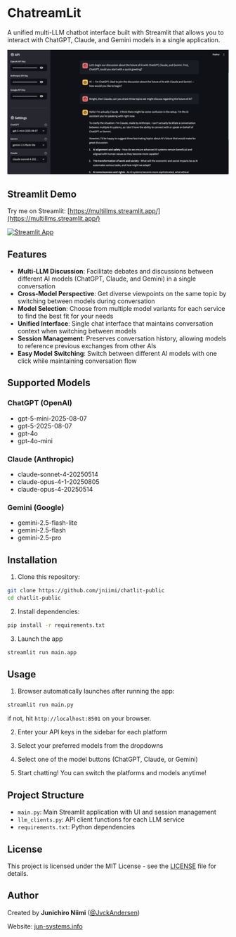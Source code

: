 # ChatreamLit

A unified multi-LLM chatbot interface built with Streamlit that allows you to interact with ChatGPT, Claude, and Gemini models in a single application.

![Chat Image](chat.png)

## Streamlit Demo
Try me on Streamlit: [https://multillms.streamlit.app/](https://multillms.streamlit.app/)

[![Streamlit App](https://static.streamlit.io/badges/streamlit_badge_black_white.svg)](https://multillms.streamlit.app/)

## Features

- **Multi-LLM Discussion**: Facilitate debates and discussions between different AI models (ChatGPT, Claude, and Gemini) in a single conversation
- **Cross-Model Perspective**: Get diverse viewpoints on the same topic by switching between models during conversation
- **Model Selection**: Choose from multiple model variants for each service to find the best fit for your needs
- **Unified Interface**: Single chat interface that maintains conversation context when switching between models
- **Session Management**: Preserves conversation history, allowing models to reference previous exchanges from other AIs
- **Easy Model Switching**: Switch between different AI models with one click while maintaining conversation flow

## Supported Models

### ChatGPT (OpenAI)
- gpt-5-mini-2025-08-07
- gpt-5-2025-08-07
- gpt-4o
- gpt-4o-mini

### Claude (Anthropic)
- claude-sonnet-4-20250514
- claude-opus-4-1-20250805
- claude-opus-4-20250514

### Gemini (Google)
- gemini-2.5-flash-lite
- gemini-2.5-flash
- gemini-2.5-pro

## Installation

1. Clone this repository:
```bash
git clone https://github.com/jniimi/chatlit-public
cd chatlit-public
```

2. Install dependencies:
```bash
pip install -r requirements.txt
```

3. Launch the app
```bash
streamlit run main.app
```

## Usage

1. Browser automatically launches after running the app:
```bash
streamlit run main.py
```
if not, hit `http://localhost:8501` on your browser.

2. Enter your API keys in the sidebar for each platform

3. Select your preferred models from the dropdowns

4. Select one of the model buttons (ChatGPT, Claude, or Gemini)

5. Start chatting! You can switch the platforms and models anytime!

## Project Structure

- `main.py`: Main Streamlit application with UI and session management
- `llm_clients.py`: API client functions for each LLM service
- `requirements.txt`: Python dependencies

## License

This project is licensed under the MIT License - see the [LICENSE](LICENSE) file for details.

## Author

Created by **Junichiro Niimi** ([@JvckAndersen](https://x.com/JvckAndersen))

Website: [jun-systems.info](https://jun-systems.info)

